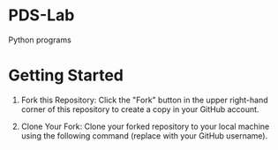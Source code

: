 # PDS-Lab
Python programs 
# Getting Started
1. Fork this Repository:
   Click the "Fork" button in the upper right-hand corner of this repository to create a copy in your GitHub account.
   
2. Clone Your Fork:
   Clone your forked repository to your local machine using the following command (replace <your-username> with your GitHub username).
